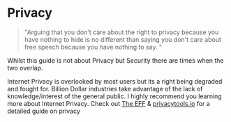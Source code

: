 # **Privacy**

> "Arguing that you don't care about the right to privacy because you have nothing to hide is no different than saying you don't care about free speech because you have nothing to say. "

Whilst this guide is not about Privacy but Security there are times when the two overlap. 

Internet Privacy is overlooked by most users but its a right being degraded and fought for. Billion Dollar industries take advantage of the lack of knowledge/interest of the general public. I highly recommend you learning more about Internet Privacy. Check out [The EFF](https://www.eff.org) & [privacytools.io](https://privacytools.io "PrivacyTools.IO") for a detailed guide on privacy

